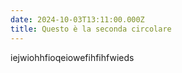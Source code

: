 ```yaml
---
date: 2024-10-03T13:11:00.000Z
title: Questo è la seconda circolare
---
```

iejwiohhfioqeiowefihfihfwieds
